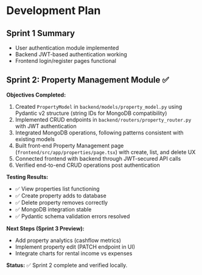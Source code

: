 # Development Plan

## Sprint 1 Summary
- User authentication module implemented
- Backend JWT-based authentication working
- Frontend login/register pages functional

## Sprint 2: Property Management Module ✅

**Objectives Completed:**
1. Created `PropertyModel` in `backend/models/property_model.py` using Pydantic v2 structure (string IDs for MongoDB compatibility)
2. Implemented CRUD endpoints in `backend/routers/property_router.py` with JWT authentication
3. Integrated MongoDB operations, following patterns consistent with existing models
4. Built front-end Property Management page (`frontend/src/app/properties/page.tsx`) with create, list, and delete UX
5. Connected frontend with backend through JWT-secured API calls
6. Verified end-to-end CRUD operations post authentication

**Testing Results:**
- ✅ View properties list functioning
- ✅ Create property adds to database
- ✅ Delete property removes correctly
- ✅ MongoDB integration stable
- ✅ Pydantic schema validation errors resolved

**Next Steps (Sprint 3 Preview):**
- Add property analytics (cashflow metrics)
- Implement property edit (PATCH endpoint in UI)
- Integrate charts for rental income vs expenses

**Status:** ✅ Sprint 2 complete and verified locally.
